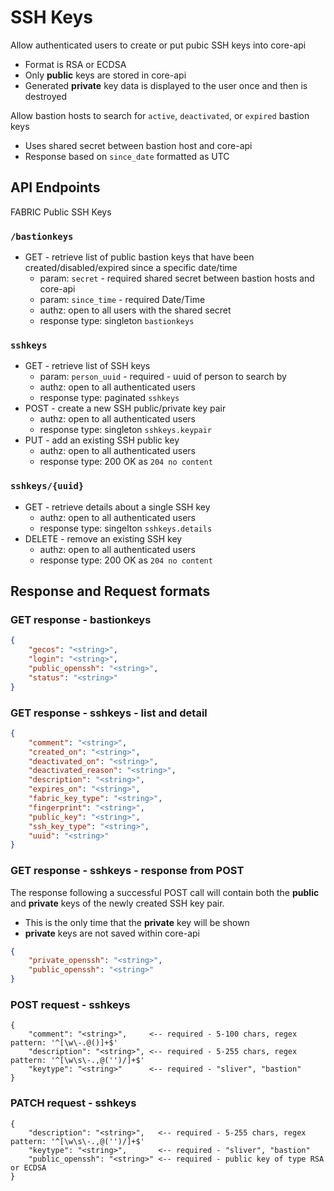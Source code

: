 # SSH Keys

Allow authenticated users to create or put pubic SSH keys into core-api

- Format is RSA or ECDSA
- Only **public** keys are stored in core-api
- Generated **private** key data is displayed to the user once and then is destroyed

Allow bastion hosts to search for `active`, `deactivated`, or `expired` bastion keys

- Uses shared secret between bastion host and core-api
- Response based on `since_date` formatted as UTC

## API Endpoints

FABRIC Public SSH Keys

### `/bastionkeys`

- GET - retrieve list of public bastion keys that have been created/disabled/expired since a specific date/time
  - param: `secret` - required shared secret between bastion hosts and core-api
  - param: `since_time` - required Date/Time
  - authz: open to all users with the shared secret
  - response type: singleton `bastionkeys`

### `sshkeys`

- GET - retrieve list of SSH keys
  - param: `person_uuid` - required - uuid of person to search by
  - authz: open to all authenticated users
  - response type: paginated `sshkeys`
- POST - create a new SSH public/private key pair
  - authz: open to all authenticated users
  - response type: singleton `sshkeys.keypair`
- PUT - add an existing SSH public key
  - authz: open to all authenticated users
  - response type: 200 OK as `204 no content`

### `sshkeys/{uuid}`

- GET - retrieve details about a single SSH key
  - authz: open to all authenticated users
  - response type: singelton `sshkeys.details`
- DELETE - remove an existing SSH key
  - authz: open to all authenticated users
  - response type: 200 OK as `204 no content`

## Response and Request formats

### GET response - bastionkeys

```json
{
    "gecos": "<string>",
    "login": "<string>",
    "public_openssh": "<string>",
    "status": "<string>"
}
```

### GET response - sshkeys - list and detail

```json
{
    "comment": "<string>",
    "created_on": "<string>",
    "deactivated_on": "<string>",
    "deactivated_reason": "<string>",
    "description": "<string>",
    "expires_on": "<string>",
    "fabric_key_type": "<string>",
    "fingerprint": "<string>",
    "public_key": "<string>",
    "ssh_key_type": "<string>",
    "uuid": "<string>"
}
```

### GET response - sshkeys - response from POST

The response following a successful POST call will contain both the **public** and **private** keys of the newly created SSH key pair. 

- This is the only time that the **private** key will be shown
- **private** keys are not saved within core-api

```json
{
    "private_openssh": "<string>",
    "public_openssh": "<string>"
}
```

### POST request - sshkeys

```
{
    "comment": "<string>",     <-- required - 5-100 chars, regex pattern: '^[\w\-.@()]+$'
    "description": "<string>", <-- required - 5-255 chars, regex pattern: '^[\w\s\-.,@('')/]+$'
    "keytype": "<string>"      <-- required - "sliver", "bastion"
}
```

### PATCH request - sshkeys

```
{
    "description": "<string>",   <-- required - 5-255 chars, regex pattern: '^[\w\s\-.,@('')/]+$'
    "keytype": "<string>",       <-- required - "sliver", "bastion"
    "public_openssh": "<string>" <-- required - public key of type RSA or ECDSA
}
```

